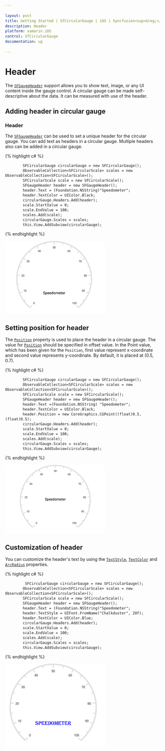 ```yaml
---

layout: post
title: Getting Started | SfCircularGauge | iOS | Syncfusion<sup>&reg;</sup>
description: Header
platform: xamarin.iOS
control: SfCircularGauge
documentation: ug

---
```


# Header

The [`SFGaugeHeader`](https://help.syncfusion.com/cr/xamarin-ios/Syncfusion.SfGauge.iOS.SFGaugeHeader.html) support allows you to show text, image, or any UI content inside the gauge control. A circular gauge can be made self-descriptive about the data. It can be  measured with use of the header.

## Adding header in circular gauge

###  Header

The [`SFGaugeHeader`](https://help.syncfusion.com/cr/xamarin-ios/Syncfusion.SfGauge.iOS.SFGaugeHeader.html) can be used to set a unique header for the circular gauge. You can add text as headers in a circular gauge. Multiple headers also can be added in a circular gauge.

{% highlight c# %}

            SFCircularGauge circularGauge = new SFCircularGauge();
            ObservableCollection<SFCircularScale> scales = new ObservableCollection<SFCircularScale>();
            SFCircularScale scale = new SFCircularScale();
            SFGaugeHeader header = new SFGaugeHeader();
            header.Text = (Foundation.NSString)"Speedometer";
            header.TextColor = UIColor.Black;
            circularGauge.Headers.Add(header);
            scale.StartValue = 0;
            scale.EndValue = 100;
            scales.Add(scale);
            circularGauge.Scales = scales;
            this.View.AddSubview(circularGauge);

{% endhighlight %}

![](header_images/header.png)

##  Setting position for header

The [`Position`](https://help.syncfusion.com/cr/xamarin-ios/Syncfusion.SfGauge.iOS.SFGaugeHeader.html#Syncfusion_SfGauge_iOS_SFGaugeHeader_Position) property is used to place the header in a circular gauge. The value for [`Position`](https://help.syncfusion.com/cr/xamarin-ios/Syncfusion.SfGauge.iOS.SFGaugeHeader.html#Syncfusion_SfGauge_iOS_SFGaugeHeader_Position) should be specified in offset value. In the Point value, which has been given for the `Position`, first value represent x-coordinate and second value represents y-coordinate. By default, it is placed at (0.5, 0.7).

{% highlight c# %}

            SFCircularGauge circularGauge = new SFCircularGauge();
            ObservableCollection<SFCircularScale> scales = new ObservableCollection<SFCircularScale>();
            SFCircularScale scale = new SFCircularScale();
            SFGaugeHeader header = new SFGaugeHeader();
            header.Text =(Foundation.NSString) "Speedometer";
            header.TextColor = UIColor.Black;
            header.Position = new CoreGraphics.CGPoint((float)0.5, (float)0.5);
            circularGauge.Headers.Add(header);
            scale.StartValue = 0;
            scale.EndValue = 100;
            scales.Add(scale);
            circularGauge.Scales = scales;
            this.View.AddSubview(circularGauge);
    
{% endhighlight %}

![](header_images/header-position.png)

##  Customization of header

You can customize the header's text by using the [`TextStyle`](https://help.syncfusion.com/cr/xamarin-ios/Syncfusion.SfGauge.iOS.SFGaugeHeader.html#Syncfusion_SfGauge_iOS_SFGaugeHeader_TextStyle), [`TextColor`](https://help.syncfusion.com/cr/xamarin-ios/Syncfusion.SfGauge.iOS.SFGaugeHeader.html#Syncfusion_SfGauge_iOS_SFGaugeHeader_TextColor) and [`ArcRadius`](https://help.syncfusion.com/cr/xamarin-ios/Syncfusion.SfGauge.iOS.SFGaugeHeader.html#Syncfusion_SfGauge_iOS_SFGaugeHeader_ArcRadius) properties.

{% highlight c# %}

             SFCircularGauge circularGauge = new SFCircularGauge();
            ObservableCollection<SFCircularScale> scales = new ObservableCollection<SFCircularScale>();
            SFCircularScale scale = new SFCircularScale();
            SFGaugeHeader header = new SFGaugeHeader();
            header.Text = (Foundation.NSString)"Speedometer";
            header.TextStyle = UIFont.FromName("Chalkduster", 20f);
            header.TextColor = UIColor.Blue;
            circularGauge.Headers.Add(header);
            scale.StartValue = 0;
            scale.EndValue = 100;
            scales.Add(scale);
            circularGauge.Scales = scales;
            this.View.AddSubview(circularGauge);
    
{% endhighlight %}

![](header_images/header-customise.png)

